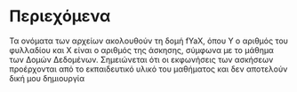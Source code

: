 # Περιεχόμενα
Τα ονόματα των αρχείων ακολουθούν τη δομή fYaX, όπου Y ο αριθμός του φυλλαδίου και X είναι ο αριθμός της άσκησης, σύμφωνα με το μάθημα των Δομών Δεδομένων. Σημειώνεται ότι οι εκφωνήσεις των ασκήσεων προέρχονται από το εκπαιδευτικό υλικό του μαθήματος και δεν αποτελούν δική μου δημιουργία
